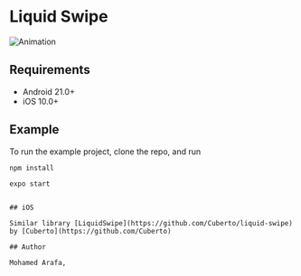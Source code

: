 # Liquid Swipe


![Animation](https://raw.githubusercontent.com/Cuberto/liquid-swipe/master/Screenshots/animation.gif)

## Requirements

- Android 21.0+
- iOS 10.0+

## Example

To run the example project, clone the repo, and run 

`npm install`

`expo start`


```

## iOS

Similar library [LiquidSwipe](https://github.com/Cuberto/liquid-swipe) by [Cuberto](https://github.com/Cuberto)

## Author

Mohamed Arafa, 


